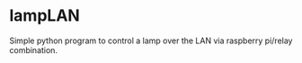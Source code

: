 # lampLAN
Simple python program to control a lamp over the LAN via raspberry pi/relay combination. 

